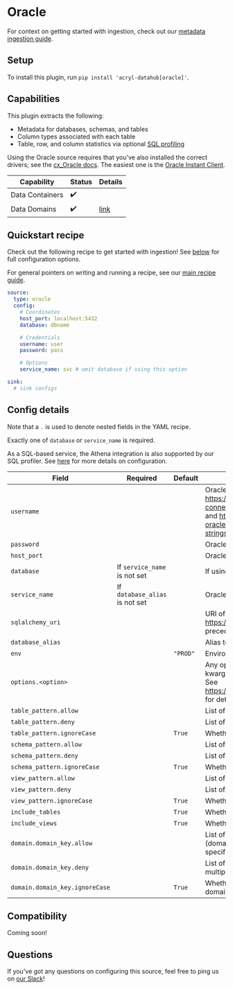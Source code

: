 # Oracle

For context on getting started with ingestion, check out our [metadata ingestion guide](../README.md).

## Setup

To install this plugin, run `pip install 'acryl-datahub[oracle]'`.

## Capabilities

This plugin extracts the following:

- Metadata for databases, schemas, and tables
- Column types associated with each table
- Table, row, and column statistics via optional [SQL profiling](./sql_profiles.md)

Using the Oracle source requires that you've also installed the correct drivers; see the [cx_Oracle docs](https://cx-oracle.readthedocs.io/en/latest/user_guide/installation.html). The easiest one is the [Oracle Instant Client](https://www.oracle.com/database/technologies/instant-client.html).

| Capability        | Status | Details                                  | 
|-------------------|--------|------------------------------------------|
| Data Containers   | ✔️     |                                          |
| Data Domains      | ✔️     | [link](../../docs/domains.md)            |

## Quickstart recipe

Check out the following recipe to get started with ingestion! See [below](#config-details) for full configuration options.

For general pointers on writing and running a recipe, see our [main recipe guide](../README.md#recipes).

```yml
source:
  type: oracle
  config:
    # Coordinates
    host_port: localhost:5432
    database: dbname

    # Credentials
    username: user
    password: pass

    # Options
    service_name: svc # omit database if using this option

sink:
  # sink configs
```

## Config details

Note that a `.` is used to denote nested fields in the YAML recipe.

Exactly one of `database` or `service_name` is required.

As a SQL-based service, the Athena integration is also supported by our SQL profiler. See [here](./sql_profiles.md) for more details on configuration.

| Field                          | Required                       | Default  | Description                                                                                                                                                                                                                                                                       |
|--------------------------------|--------------------------------|----------|-----------------------------------------------------------------------------------------------------------------------------------------------------------------------------------------------------------------------------------------------------------------------------------|
| `username`                     |                                |          | Oracle username. For more details on authentication, see the documentation: https://docs.sqlalchemy.org/en/14/dialects/oracle.html#dialect-oracle-cx_oracle-connect <br /> and https://cx-oracle.readthedocs.io/en/latest/user_guide/connection_handling.html#connection-strings. |
| `password`                     |                                |          | Oracle password.                                                                                                                                                                                                                                                                  |
| `host_port`                    |                                |          | Oracle host URL.                                                                                                                                                                                                                                                                  |
| `database`                     | If `service_name` is not set   |          | If using, omit `service_name`.                                                                                                                                                                                                                                                    |
| `service_name`                 | If `database_alias` is not set |          | Oracle service name. If using, omit `database`.                                                                                                                                                                                                                                   |
| `sqlalchemy_uri`               |                                |          | URI of database to connect to. See https://docs.sqlalchemy.org/en/14/core/engines.html#database-urls. Takes precedence over other connection parameters. |
| `database_alias`               |                                |          | Alias to apply to database when ingesting.                                                                                                                                                                                                                                        |
| `env`                          |                                | `"PROD"` | Environment to use in namespace when constructing URNs.                                                                                                                                                                                                                           |
| `options.<option>`             |                                |          | Any options specified here will be passed to SQLAlchemy's `create_engine` as kwargs.<br />See https://docs.sqlalchemy.org/en/14/core/engines.html#sqlalchemy.create_engine for details.                                                                                           |
| `table_pattern.allow`          |                                |          | List of regex patterns for tables to include in ingestion.                                                                                                                                                                                                                        |
| `table_pattern.deny`           |                                |          | List of regex patterns for tables to exclude from ingestion.                                                                                                                                                                                                                      |
| `table_pattern.ignoreCase`     |                                | `True`   | Whether to ignore case sensitivity during pattern matching.                                                                                                                                                                                                                       |
| `schema_pattern.allow`         |                                |          | List of regex patterns for schemas to include in ingestion.                                                                                                                                                                                                                       |
| `schema_pattern.deny`          |                                |          | List of regex patterns for schemas to exclude from ingestion.                                                                                                                                                                                                                     |
| `schema_pattern.ignoreCase`    |                                | `True`   | Whether to ignore case sensitivity during pattern matching.                                                                                                                                                                                                                       |
| `view_pattern.allow`           |                                |          | List of regex patterns for views to include in ingestion.                                                                                                                                                                                                                         |
| `view_pattern.deny`            |                                |          | List of regex patterns for views to exclude from ingestion.                                                                                                                                                                                                                       |
| `view_pattern.ignoreCase`      |                                | `True`   | Whether to ignore case sensitivity during pattern matching.                                                                                                                                                                                                                       |
| `include_tables`               |                                | `True`   | Whether tables should be ingested.                                                                                                                                                                                                                                                |
| `include_views`                |                                | `True`   | Whether views should be ingested.                                                                                                                                                                                                                                                 |
| `domain.domain_key.allow`      |                                |          | List of regex patterns for tables/schemas to set domain_key domain key (domain_key can be any string like `sales`. There can be multiple domain key specified.                                                                                                                    |
| `domain.domain_key.deny`       |                                |          | List of regex patterns for tables/schemas to not assign domain_key. There can be multiple domain key specified.                                                                                                                                                                   |
| `domain.domain_key.ignoreCase` |                                | `True`   | Whether to ignore case sensitivity during pattern matching.There can be multiple domain key specified.                                                                                                                                                                            |

## Compatibility

Coming soon!

## Questions

If you've got any questions on configuring this source, feel free to ping us on [our Slack](https://slack.datahubproject.io/)!

